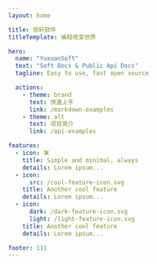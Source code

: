 ```yaml
---
layout: home

title: 雨轩软件
titleTemplate: 编程改变世界

hero:
  name: "YuxuanSoft"
  text: "Soft Docs & Public Api Docs"
  tagline: Easy to use, fast open source

  actions:
    - theme: brand
      text: 快速上手
      link: /markdown-examples
    - theme: alt
      text: 项目简介
      link: /api-examples

features:
  - icon: 🛠️
    title: Simple and minimal, always
    details: Lorem ipsum...
  - icon:
      src: /cool-feature-icon.svg
    title: Another cool feature
    details: Lorem ipsum...
  - icon:
      dark: /dark-feature-icon.svg
      light: /light-feature-icon.svg
    title: Another cool feature
    details: Lorem ipsum...

footer: 111
---
```



